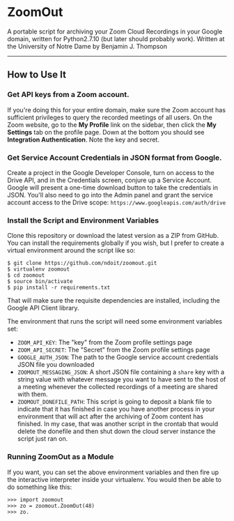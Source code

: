 # ZoomOut

A portable script for archiving your Zoom Cloud Recordings in your Google domain, written for Python2.7.10
(but later should probably work). Written at the University of Notre Dame by Benjamin J. Thompson

---

## How to Use It

### Get API keys from a Zoom account.
If you're doing this for your entire domain, make sure the Zoom account has sufficient privileges to query the
 recorded meetings of all users. On the Zoom website, go to the **My Profile** link on the sidebar, then click the
  **My Settings** tab on the profile page. Down at the bottom you should see **Integration Authentication**. Note the
  key and secret.

### Get Service Account Credentials in JSON format from Google.
Create a project in the Google Developer Console, turn on access to the Drive API, and in the Credentials screen,
conjure up a Service Account. Google will present a one-time download button to take the credentials in JSON. You'll
also need to go into the Admin panel and grant the service account access to the Drive scope: `https://www.googleapis.com/auth/drive`

### Install the Script and Environment Variables
Clone this repository or download the latest version as a ZIP from GitHub. You can install the requirements globally
 if you wish, but I prefer to create a virtual environment around the script like so:

    $ git clone https://github.com/ndoit/zoomout.git
    $ virtualenv zoomout
    $ cd zoomout
    $ source bin/activate
    $ pip install -r requirements.txt
    
That will make sure the requisite dependencies are installed, including the Google API Client library.

The environment that runs the script will
 need some environment variables set:
 
 * `ZOOM_API_KEY`: The "key" from the Zoom profile settings page
 * `ZOOM_API_SECRET`: The "Secret" from the Zoom profile settings page
 * `GOOGLE_AUTH_JSON`: The path to the Google service account credentials JSON file you downloaded
 * `ZOOMOUT_MESSAGING_JSON`: A short JSON file containing a `share` key with a string value with whatever message you
 want to have sent to the host of a meeting whenever the collected recordings of a meeting are shared with them.
 * `ZOOMOUT_DONEFILE_PATH`: This script is going to deposit a blank file to indicate that it has finished in case
 you have another process in your environment that will act after the archiving of Zoom content has finished. In my case,
 that was another script in the crontab that would delete the donefile and then shut down the cloud server instance
 the script just ran on.
 
 ### Running ZoomOut as a Module
 
 If you want, you can set the above environment variables and then fire up the interactive interpreter inside your
 virtualenv. You would then be able to do something like this:
 
    >>> import zoomout
    >>> zo = zoomout.ZoomOut(48)
    >>> zo.